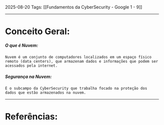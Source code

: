 2025-08-20
Tags: [[Fundamentos da CyberSecurity - Google 1 - 9]]

----
# Conceito Geral:

##### O que é Nuvem:

	Nuvem é um conjunto de computadores localizados em um espaço físico remoto (data centers), que armazenam dados e informações que podem ser acessados pela internet.
##### Segurança na Nuvem:

	É o subcampo da CyberSecurity que trabalha focado na proteção dos dados que estão armazenados na nuvem.



-----
# Referências:

